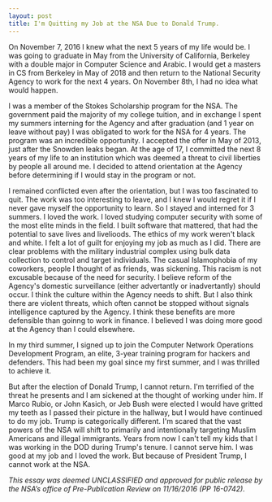 ```yaml
---
layout: post
title: I'm Quitting my Job at the NSA Due to Donald Trump. 
---
```


On November 7, 2016 I knew what the next 5 years of my life would be. I was going to graduate in May from the University of California, Berkeley with a double major in Computer Science and Arabic. I would get a masters in CS from Berkeley in May of 2018 and then return to the National Security Agency to work for the next 4 years. On November 8th, I had no idea what would happen.

I was a member of the Stokes Scholarship program for the NSA. The government paid the majority of my college tuition, and in exchange I spent my summers interning for the Agency and after graduation (and 1 year on leave without pay) I was obligated to work for the NSA for 4 years. The program was an incredible opportunity. I accepted the offer in May of 2013, just after the Snowden leaks began. At the age of 17, I committed the next 8 years of my life to an institution which was deemed a threat to civil liberties by people all around me. I decided to attend orientation at the Agency before determining if I would stay in the program or not.

I remained conflicted even after the orientation, but I was too fascinated to quit. The work was too interesting to leave, and I knew I would regret it if I never gave myself the opportunity to learn. So I stayed and interned for 3 summers. I loved the work. I loved studying computer security with some of the most elite minds in the field. I built software that mattered, that had the potential to save lives and livelioods. The ethics of my work weren't black and white. I felt a lot of guilt for enjoying my job as much as I did. There are clear problems with the military industrial complex using bulk data collection to control and target individuals. The casual Islamophobia of my coworkers, people I thought of as friends, was sickening. This racism is not excusable because of the need for security. I believe reform of the Agency's domestic surveillance (either advertantly or inadvertantly) should occur. I think the culture within the Agency needs to shift. But I also think there are violent threats, which often cannot be stopped without signals intelligence captured by the Agency. I think these benefits are more defensible than goinng to work in finance. I believed I was doing more good at the Agency than I could elsewhere. 

In my third summer, I signed up to join the Computer Network Operations Development Program, an elite, 3-year training program for hackers and defenders. This had been my goal since my first summer, and I was thrilled to achieve it.

But after the election of Donald Trump, I cannot return. I'm terrified of the threat he presents and I am sickened at the thought of working under him. If Marco Rubio, or John Kasich, or Jeb Bush were elected I would have gritted my teeth as I passed their picture in the hallway, but I would have continued to do my job. Trump is categorically different. I'm scared that the vast powers of the NSA will shift to primarily and intentionally targeting Muslim Americans and illegal immigrants. Years from now I can't tell my kids that I was working in the DOD during Trump's tenure. I cannot serve him. I was good at my job and I loved the work. But because of President Trump, I cannot work at the NSA.

*This essay was deemed UNCLASSIFIED and approved for public release by the NSA’s office of Pre-Publication Review on 11/16/2016 (PP 16-0742).*



